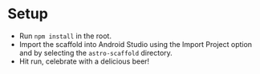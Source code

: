 # Setup

- Run `npm install` in the root.
- Import the scaffold into Android Studio using the Import Project option and by selecting the `astro-scaffold` directory.
- Hit run, celebrate with a delicious beer!
